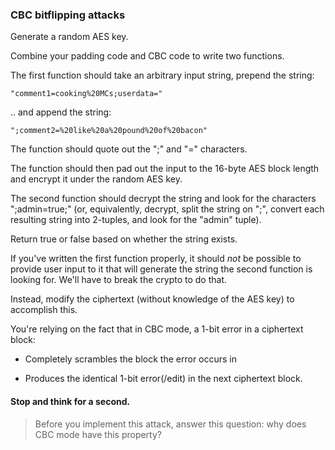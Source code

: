 ### CBC bitflipping attacks

Generate a random AES key.

Combine your padding code and CBC code to write two functions.

The first function should take an arbitrary input string, prepend the string:

```
"comment1=cooking%20MCs;userdata="
```

.. and append the string:

```
";comment2=%20like%20a%20pound%20of%20bacon"
```

The function should quote out the ";" and "=" characters.

The function should then pad out the input to the 16-byte AES block length and encrypt it under the random AES key.

The second function should decrypt the string and look for the characters ";admin=true;" (or, equivalently, decrypt, split the string on ";", convert each resulting string into 2-tuples, and look for the "admin" tuple).

Return true or false based on whether the string exists.

If you've written the first function properly, it should *not* be possible to provide user input to it that will generate the string the second function is looking for. We'll have to break the crypto to do that.

Instead, modify the ciphertext (without knowledge of the AES key) to accomplish this.

You're relying on the fact that in CBC mode, a 1-bit error in a ciphertext block:

- Completely scrambles the block the error occurs in

- Produces the identical 1-bit error(/edit) in the next ciphertext block.

#### Stop and think for a second.
> Before you implement this attack, answer this question: why does CBC mode have this property?